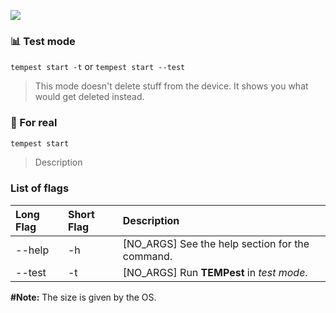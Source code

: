 <a href="https://asciinema.org/a/171949" target="_blank"><img src="https://asciinema.org/a/171949.png" /></a>

### [](#head-start-1):bar_chart: Test mode
``tempest start -t`` or ``tempest start --test``
> This mode doesn't delete stuff from the device. It shows you what would get deleted instead.
  

  
### [](#head-start-2):toilet: For real
```bash
tempest start
```
> Description
  
  
### [](#head-start-3)List of flags

| Long Flag       | Short Flag  | Description                                                                                             |
|:----------------|:------------|:--------------------------------------------------------------------------------------------------------|
| \-\-help        | -h          | [NO_ARGS] See the help section for the command.                                                         |
| \-\-test        | -t          | [NO_ARGS] Run **TEMPest** in *test mode*.                                                               |


**\#Note:** The size is given by the OS.
